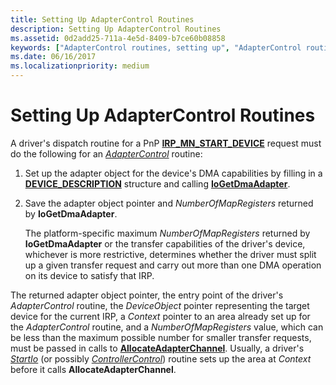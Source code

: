 ```yaml
---
title: Setting Up AdapterControl Routines
description: Setting Up AdapterControl Routines
ms.assetid: 0d2add25-711a-4e5d-8409-b7ce60b08858
keywords: ["AdapterControl routines, setting up", "AdapterControl routines, writing", "adapter objects WDK kernel , writing AdapterControl routines", "DMA transfers WDK kernel , writing AdapterControl routines"]
ms.date: 06/16/2017
ms.localizationpriority: medium
---
```


# Setting Up AdapterControl Routines





A driver's dispatch routine for a PnP [**IRP\_MN\_START\_DEVICE**](https://docs.microsoft.com/windows-hardware/drivers/kernel/irp-mn-start-device) request must do the following for an [*AdapterControl*](https://docs.microsoft.com/windows-hardware/drivers/ddi/wdm/nc-wdm-driver_control) routine:

1.  Set up the adapter object for the device's DMA capabilities by filling in a [**DEVICE\_DESCRIPTION**](https://docs.microsoft.com/windows-hardware/drivers/ddi/wdm/ns-wdm-_device_description) structure and calling [**IoGetDmaAdapter**](https://docs.microsoft.com/windows-hardware/drivers/ddi/wdm/nf-wdm-iogetdmaadapter).

2.  Save the adapter object pointer and *NumberOfMapRegisters* returned by **IoGetDmaAdapter**.

    The platform-specific maximum *NumberOfMapRegisters* returned by **IoGetDmaAdapter** or the transfer capabilities of the driver's device, whichever is more restrictive, determines whether the driver must split up a given transfer request and carry out more than one DMA operation on its device to satisfy that IRP.

The returned adapter object pointer, the entry point of the driver's *AdapterControl* routine, the *DeviceObject* pointer representing the target device for the current IRP, a *Context* pointer to an area already set up for the *AdapterControl* routine, and a *NumberOfMapRegisters* value, which can be less than the maximum possible number for smaller transfer requests, must be passed in calls to [**AllocateAdapterChannel**](https://docs.microsoft.com/windows-hardware/drivers/ddi/wdm/nc-wdm-pallocate_adapter_channel). Usually, a driver's [*StartIo*](https://docs.microsoft.com/windows-hardware/drivers/ddi/wdm/nc-wdm-driver_startio) (or possibly [*ControllerControl*](https://msdn.microsoft.com/library/windows/hardware/ff542049)) routine sets up the area at *Context* before it calls **AllocateAdapterChannel**.

 

 





